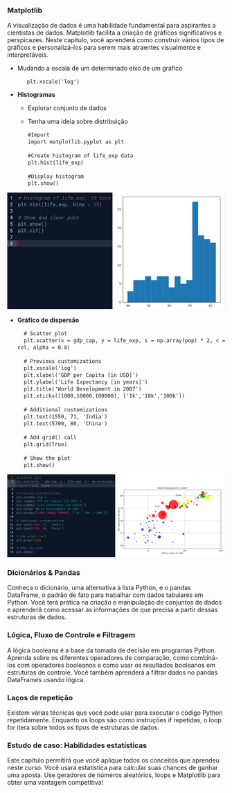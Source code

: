 ### Matplotlib
A visualização de dados é uma habilidade fundamental para aspirantes a cientistas de dados. Matplotlib facilita a criação de gráficos significativos e perspicazes. Neste capítulo, você aprenderá como construir vários tipos de gráficos e personalizá-los para serem mais atraentes visualmente e interpretáveis.

* Mudando a escala de um determinado eixo de um gráfico
    
         plt.xscale('log')


* **Histogramas**
  
  * Explorar conjunto de dados
  * Tenha uma ideia sobre distribuição
        
        #Import
        import matplotlib.pyplot as plt

        #Create histogram of life_exp data
        plt.hist(life_exp)

        #Display histogram
        plt.show()
<div align="center">
<img src="./../images/hist1.png">
</div>

* **Gráfico de dispersão**

        # Scatter plot
        plt.scatter(x = gdp_cap, y = life_exp, s = np.array(pop) * 2, c = col, alpha = 0.8)

        # Previous customizations
        plt.xscale('log') 
        plt.xlabel('GDP per Capita [in USD]')
        plt.ylabel('Life Expectancy [in years]')
        plt.title('World Development in 2007')
        plt.xticks([1000,10000,100000], ['1k','10k','100k'])

        # Additional customizations
        plt.text(1550, 71, 'India')
        plt.text(5700, 80, 'China')

        # Add grid() call
        plt.grid(True)

        # Show the plot
        plt.show()

<div align="center">
<img src="./../images/scatter.png">
</div>

### Dicionários & Pandas
Conheça o dicionário, uma alternativa à lista Python, e o pandas DataFrame, o padrão de fato para trabalhar com dados tabulares em Python. Você terá prática na criação e manipulação de conjuntos de dados e aprenderá como acessar as informações de que precisa a partir dessas estruturas de dados.
        


### Lógica, Fluxo de Controle e Filtragem


A lógica booleana é a base da tomada de decisão em programas Python. Aprenda sobre os diferentes operadores de comparação, como combiná-los com operadores booleanos e como usar os resultados booleanos em estruturas de controle. Você também aprenderá a filtrar dados no pandas DataFrames usando lógica.


### Laços de repetição
Existem várias técnicas que você pode usar para executar o código Python repetidamente. Enquanto os loops são como instruções if repetidas, o loop for itera sobre todos os tipos de estruturas de dados.


### Estudo de caso: Habilidades estatísticas

Este capítulo permitirá que você aplique todos os conceitos que aprendeu neste curso. Você usará estatística para calcular suas chances de ganhar uma aposta. Use geradores de números aleatórios, loops e Matplotlib para obter uma vantagem competitiva!